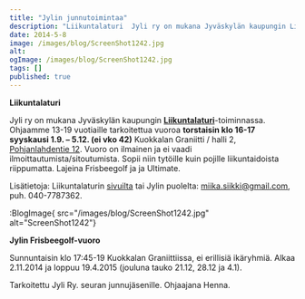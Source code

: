 ```yaml
---
title: "Jylin junnutoimintaa"
description: "Liikuntalaturi  Jyli ry on mukana Jyväskylän kaupungin Liikuntalaturi-toiminnassa. Ohjaamme 13-19 vuotiaille tarkoitettua vuoroa torstaisin klo 16-17 syyskausi 1.9. – 5.12. (ei vko 42) Kuokkalan Graniitti / halli 2, Pohjanlahdentie 12. Vuoro on ilmainen ja ei vaadi ilmoittautumista/sitoutumista. Sopii niin tytöille kuin pojille liikuntaidoista riippumatta. Lajeina Frisbeegolf ja ja Ultimate. Lisätietoja: Liikuntalaturin sivuilta tai Jylin puolelta: miika.siikki@gmail.com, puh."
date: 2014-5-8
image: /images/blog/ScreenShot1242.jpg
alt:
ogImage: /images/blog/ScreenShot1242.jpg
tags: []
published: true
---
```

**Liikuntalaturi**

Jyli ry on mukana Jyväskylän kaupungin **[Liikuntalaturi](http://www.jyvaskyla.fi/nuoriso/liikuntalaturi)**\-toiminnassa. Ohjaamme 13-19 vuotiaille tarkoitettua vuoroa **torstaisin klo 16-17 syyskausi 1.9. – 5.12. (ei vko 42)** Kuokkalan Graniitti / halli 2, [Pohjanlahdentie 12](http://kartta.jkl.fi/IMS/?layers=Opaskartta&cp=6901871,488069&z=0.5&title=Kuokkalan%20Graniitti).
Vuoro on ilmainen ja ei vaadi ilmoittautumista/sitoutumista. Sopii niin tytöille kuin pojille liikuntaidoista riippumatta. Lajeina Frisbeegolf ja ja Ultimate.

Lisätietoja: Liikuntalaturin [sivuilta](http://www.jyvaskyla.fi/nuoriso/liikuntalaturi/kalenteri) tai Jylin puolelta: miika.siikki@gmail.com, puh. 040-7787362.

:BlogImage{ src="/images/blog/ScreenShot1242.jpg" alt="ScreenShot1242"}

**Jylin Frisbeegolf-vuoro**

Sunnuntaisin klo 17:45-19 Kuokkalan Graniittiissa, ei erillisiä ikäryhmiä.
Alkaa 2.11.2014 ja loppuu 19.4.2015 (jouluna tauko 21.12, 28.12 ja 4.1).

Tarkoitettu Jyli Ry. seuran junnujäsenille. Ohjaajana Henna.
